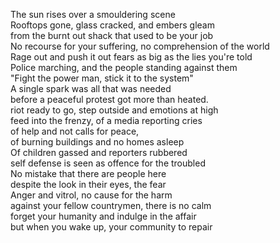 The sun rises over a smouldering scene   
Rooftops gone, glass cracked, and embers gleam   
from the burnt out shack that used to be your job   
No recourse for your suffering, no comprehension of the world   
Rage out and push it out fears as big as the lies you're told   
Police marching, and the people standing against them    
"Fight the power man, stick it to the system"    
A single spark was all that was needed   
before a peaceful protest got more than heated.     
riot ready to go, step outside and emotions at high    
feed into the frenzy, of a media reporting cries   
of help and not calls for peace,  
of burning buildings and no homes asleep    
Of children gassed and reporters rubbered   
self defense is seen as offence for the troubled   
No mistake that there are people here   
despite the look in their eyes, the fear   
Anger and vitrol, no cause for the harm   
against your fellow countrymen, there is no calm   
forget your humanity and indulge in the affair  
but when you wake up, your community to repair  


